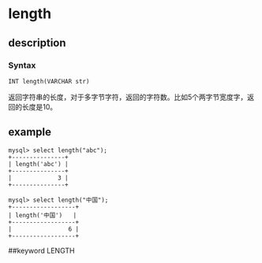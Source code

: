 <!-- 
Licensed to the Apache Software Foundation (ASF) under one
or more contributor license agreements.  See the NOTICE file
distributed with this work for additional information
regarding copyright ownership.  The ASF licenses this file
to you under the Apache License, Version 2.0 (the
"License"); you may not use this file except in compliance
with the License.  You may obtain a copy of the License at

  http://www.apache.org/licenses/LICENSE-2.0

Unless required by applicable law or agreed to in writing,
software distributed under the License is distributed on an
"AS IS" BASIS, WITHOUT WARRANTIES OR CONDITIONS OF ANY
KIND, either express or implied.  See the License for the
specific language governing permissions and limitations
under the License.
-->

# length
## description
### Syntax

`INT length(VARCHAR str)`


返回字符串的长度，对于多字节字符，返回的字符数。比如5个两字节宽度字，返回的长度是10。

## example

```
mysql> select length("abc");
+---------------+
| length('abc') |
+---------------+
|             3 |
+---------------+

mysql> select length("中国");
+------------------+
| length('中国')   |
+------------------+
|                6 |
+------------------+
```
##keyword
LENGTH
